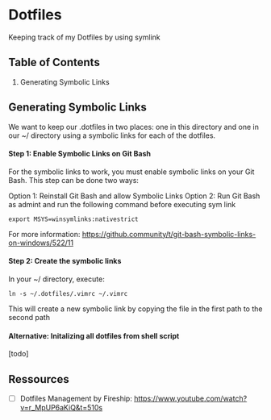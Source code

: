 # Dotfiles

Keeping track of my Dotfiles by using symlink

## Table of Contents

1. Generating Symbolic Links

## Generating Symbolic Links

We want to keep our .dotfiles in two places: one in this directory and one in
our ~/<User> directory using a symbolic links for each of the dotfiles.

#### Step 1: Enable Symbolic Links on Git Bash

For the symbolic links to work, you must enable symbolic links on your Git Bash.
This step can be done two ways:

Option 1: Reinstall Git Bash and allow Symbolic Links
Option 2: Run Git Bash as admint and run the following command before executing sym link

```
export MSYS=winsymlinks:nativestrict
```

For more information: https://github.community/t/git-bash-symbolic-links-on-windows/522/11

#### Step 2: Create the symbolic links

In your ~/<User> directory, execute:

```
ln -s ~/.dotfiles/.vimrc ~/.vimrc
```

This will create a new symbolic link by copying the file in the first path to the
second path

#### Alternative: Initalizing all dotfiles from shell script

[todo]

## Ressources

- [ ] Dotfiles Management by Fireship: https://www.youtube.com/watch?v=r_MpUP6aKiQ&t=510s
